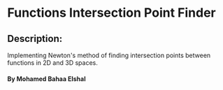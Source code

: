 # Functions Intersection Point Finder
 

## Description:
Implementing Newton's method of finding intersection points between functions in 2D and 3D spaces.
#### By Mohamed Bahaa Elshal
